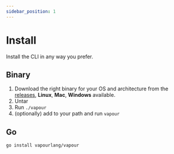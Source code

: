 ```yaml
---
sidebar_position: 1
---
```


# Install

Install the CLI in any way you prefer.

## Binary

1. Download the right binary for your OS and architecture 
from the [releases](https://github.com/vapourlang/vapour/releases),
__Linux__, __Mac__, __Windows__ available.
2. Untar
3. Run `./vapour`
4. (optionally) add to your path and run `vapour`

## Go

```bash
go install vapourlang/vapour
```

